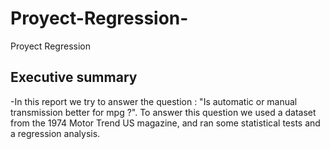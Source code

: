 Proyect-Regression-
===================

Proyect Regression 
## Executive summary
  
 -In this report we try to answer the question : "Is automatic or manual transmission better for mpg ?". To answer this question we used a dataset from the 1974 Motor Trend US magazine, and ran some statistical tests and a regression analysis. 
 
  
   
